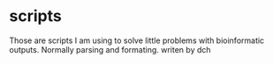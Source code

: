 # scripts
Those are scripts I am using to solve little problems with bioinformatic outputs. Normally parsing and formating. writen by dch
